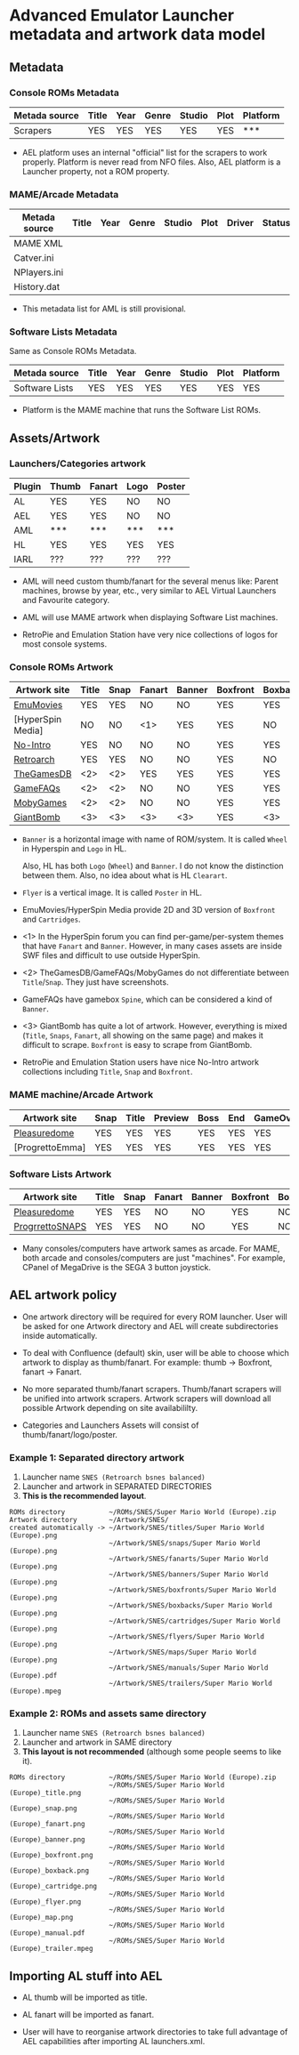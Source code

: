 # Advanced Emulator Launcher metadata and artwork data model #

## Metadata ##

### Console ROMs Metadata ###

 Metada source | Title | Year | Genre | Studio | Plot | Platform |
---------------|-------|------|-------|--------|------|----------|
 Scrapers      |  YES  |  YES | YES   |  YES   | YES  |   ***    |

 * AEL platform uses an internal "official" list for the scrapers to work properly. 
   Platform is never read from NFO files. Also, AEL platform is a Launcher property, 
   not a ROM property.


### MAME/Arcade Metadata ###

 Metada source | Title | Year | Genre | Studio | Plot | Driver | Status | Control | Players | Coins | Orientation | 
---------------|-------|------|-------|--------|------|--------|--------|---------|---------|-------|-------------|
 MAME XML      |
 Catver.ini    |
 NPlayers.ini  |
 History.dat   |

 * This metadata list for AML is still provisional.


### Software Lists Metadata ###

Same as Console ROMs Metadata.

 Metada source | Title | Year | Genre | Studio | Plot | Platform |
---------------|-------|------|-------|--------|------|----------|
Software Lists |  YES  |  YES | YES   |  YES   | YES  |   YES    |

 * Platform is the MAME machine that runs the Software List ROMs.


## Assets/Artwork ##

### Launchers/Categories artwork ###

 Plugin | Thumb | Fanart | Logo | Poster |
--------|-------|--------|------|--------|
AL      |  YES  |  YES   |  NO  |  NO    |
AEL     |  YES  |  YES   |  NO  |  NO    |
AML     |  ***  |  ***   |  *** |  ***   |
HL      |  YES  |  YES   |  YES |  YES   |
IARL    |  ???  |  ???   |  ??? |  ???   |

 * AML will need custom thumb/fanart for the several menus like: Parent machines,
   browse by year, etc., very similar to AEL Virtual Launchers and Favourite category.
   
 * AML will use MAME artwork when displaying Software List machines.

 * RetroPie and Emulation Station have very nice collections of logos for most console systems.

 
### Console ROMs Artwork ###

  Artwork site    | Title | Snap | Fanart | Banner | Boxfront | Boxback | Cartridge | Flyer | Map | Manual | Trailer |
------------------|-------|------|--------|--------|----------|---------|-----------|-------|-----|--------|---------|
[EmuMovies]       |  YES  | YES  |  NO    |   NO   |   YES    |   YES   |    YES    |  YES  | YES |  YES   |   YES   |
[HyperSpin Media] |  NO   | NO   |  <1>   |   YES  |   YES    |   NO    |    YES    |  <1>  | <1> |  NO    |   NO    |
[No-Intro]        |  YES  | NO   |  NO    |   NO   |   YES    |   YES   |    YES    |  NO   | NO  |  YES   |   NO    |
[Retroarch]       |  YES  | YES  |  NO    |   NO   |   YES    |   NO    |    NO     |  NO   | NO  |  NO    |   NO    |
[TheGamesDB]      |  <2>  | <2>  |  YES   |   YES  |   YES    |   YES   |    NO     |  NO   | NO  |  NO    | YouTube |
[GameFAQs]        |  <2>  | <2>  |  NO    |   NO   |   YES    |   YES   |    NO     |  NO   | NO  |  NO    |   NO    |
[MobyGames]       |  <2>  | <2>  |  NO    |   NO   |   YES    |   YES   |    YES    |  NO   | NO  |  NO    |   NO    |
[GiantBomb]       |  <3>  | <3>  |  <3>   |   <3>  |   YES    |   <3>   |    <3>    |  NO   | NO  |  NO    | YouTube |

  * `Banner` is a horizontal image with name of ROM/system. It is called `Wheel` in Hyperspin and `Logo` in HL.
 
    Also, HL has both `Logo` (`Wheel`) and `Banner`. I do not know the distinction between them. Also, no idea about
    what is HL `Clearart`.
 
  * `Flyer` is a vertical image. It is called `Poster` in HL.

  * EmuMovies/HyperSpin Media provide 2D and 3D version of `Boxfront` and `Cartridges`.

  * <1> In the HyperSpin forum you can find per-game/per-system themes that have `Fanart` and `Banner`. However, in 
    many cases assets are inside SWF files and difficult to use outside HyperSpin.

  * <2> TheGamesDB/GameFAQs/MobyGames do not differentiate between `Title`/`Snap`. They just have screenshots.

  * GameFAQs have gamebox `Spine`, which can be considered a kind of `Banner`.
  
  * <3> GiantBomb has quite a lot of artwork. However, everything is mixed (`Title`, `Snaps`, `Fanart`, all showing
    on the same page) and makes it difficult to scrape. `Boxfront` is easy to scrape from GiantBomb.
  
  * RetroPie and Emulation Station users have nice No-Intro artwork collections including `Title`, `Snap` and `Boxfront`.

[EmuMovies]: http://emumovies.com/
[Hyperspin]: http://www.hyperspin-fe.com/files/category/2-hyperspin-media/
[No-Intro]: http://no-intro.dlgsoftware.net
[Retroarch]: https://github.com/libretro/libretro-thumbnails/
[TheGamesDB]: http://thegamesdb.net/
[GameFAQs]: http://www.gamefaqs.com/
[MobyGames]: http://www.mobygames.com/
[GiantBomb]: http://www.giantbomb.com/


### MAME machine/Arcade Artwork ###

 Artwork site   |  Snap | Title | Preview | Boss | End | GameOver | HowTo | Logo | Scores | Select | Versus | Cabinet | CPanel | Flyers | Icon | Marquee | PCB | Manual | Trailer |
----------------|-------|-------|---------|------|-----|----------|-------|------|--------|--------|--------|---------|--------|--------|------|---------|-----|--------|---------|
[Pleasuredome]  |  YES  | YES   | YES     | YES  | YES |    YES   |  YES  | YES  |  YES   |  YES   |  YES   |  YES    |  YES   |  YES   | YES  |   YES   | YES |  YES   |  YES    |
[ProgrettoEmma] |  YES  | YES   | YES     | YES  | YES |    YES   |  YES  | YES  |  YES   |  YES   |  YES   |  YES    |  YES   |  YES   | YES  |   YES   | YES |  YES   |  YES    |
 

### Software Lists Artwork ###

 Artwork site     |  Title | Snap | Fanart | Banner | Boxfront | Boxback  | Manual | Trailer | 
------------------|--------|------|--------|--------|----------|----------|--------|---------|
[Pleasuredome]    |  YES   | YES  | NO     | NO     |   YES    |   NO     |  YES   | YES     |
[ProgrrettoSNAPS] |  YES   | YES  | NO     | NO     |   YES    |   NO     |  YES   | YES     |


 * Many consoles/computers have artwork sames as arcade. For MAME, both arcade and consoles/computers are
   just "machines". For example, CPanel of MegaDrive is the SEGA 3 button joystick.

[Pleasuredome]: http://www.pleasuredome.org.uk/
[ProgrrettoSNAPS]: http://www.progettosnaps.net

## AEL artwork policy ##

 * One artwork directory will be required for every ROM launcher. User will be asked for one Artwork directory 
   and AEL will create subdirectories inside automatically.

 * To deal with Confluence (default) skin, user will be able to choose which artwork to 
   display as thumb/fanart. For example: thumb -> Boxfront, fanart -> Fanart.

 * No more separated thumb/fanart scrapers. Thumb/fanart scrapers will be unified into artwork scrapers.
   Artwork scrapers will download all possible Artwork depending on site availabililty.

 * Categories and Launchers Assets will consist of thumb/fanart/logo/poster.
   
### Example 1: Separated directory artwork ###

 1. Launcher name `SNES (Retroarch bsnes balanced)`
 2. Launcher and artwork in SEPARATED DIRECTORIES
 3. **This is the recommended layout**.

```
ROMs directory           ~/ROMs/SNES/Super Mario World (Europe).zip
Artwork directory        ~/Artwork/SNES/
created automatically -> ~/Artwork/SNES/titles/Super Mario World (Europe).png
                         ~/Artwork/SNES/snaps/Super Mario World (Europe).png
                         ~/Artwork/SNES/fanarts/Super Mario World (Europe).png
                         ~/Artwork/SNES/banners/Super Mario World (Europe).png
                         ~/Artwork/SNES/boxfronts/Super Mario World (Europe).png
                         ~/Artwork/SNES/boxbacks/Super Mario World (Europe).png
                         ~/Artwork/SNES/cartridges/Super Mario World (Europe).png
                         ~/Artwork/SNES/flyers/Super Mario World (Europe).png
                         ~/Artwork/SNES/maps/Super Mario World (Europe).png
                         ~/Artwork/SNES/manuals/Super Mario World (Europe).pdf
                         ~/Artwork/SNES/trailers/Super Mario World (Europe).mpeg
```

### Example 2: ROMs and assets same directory ###

 1. Launcher name `SNES (Retroarch bsnes balanced)`
 2. Launcher and artwork in SAME directory
 3. **This layout is not recommended** (although some people seems to like it).

```
ROMs directory           ~/ROMs/SNES/Super Mario World (Europe).zip
                         ~/ROMs/SNES/Super Mario World (Europe)_title.png
                         ~/ROMs/SNES/Super Mario World (Europe)_snap.png
                         ~/ROMs/SNES/Super Mario World (Europe)_fanart.png
                         ~/ROMs/SNES/Super Mario World (Europe)_banner.png
                         ~/ROMs/SNES/Super Mario World (Europe)_boxfront.png
                         ~/ROMs/SNES/Super Mario World (Europe)_boxback.png
                         ~/ROMs/SNES/Super Mario World (Europe)_cartridge.png
                         ~/ROMs/SNES/Super Mario World (Europe)_flyer.png
                         ~/ROMs/SNES/Super Mario World (Europe)_map.png
                         ~/ROMs/SNES/Super Mario World (Europe)_manual.pdf
                         ~/ROMs/SNES/Super Mario World (Europe)_trailer.mpeg
```

## Importing AL stuff into AEL ##

 * AL thumb will be imported as title.

 * AL fanart will be imported as fanart.

 * User will have to reorganise artwork directories to take full advantage of AEL
   capabilities after importing AL launchers.xml.
